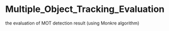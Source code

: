 # Multiple_Object_Tracking_Evaluation
the evaluation of MOT detection result (using Monkre algorithm) 
